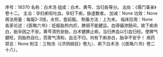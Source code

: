 序号：18370
名称：白术汤
组成：白术、黄芩、当归各等分。
出处：《儒门事亲》卷十二。
主治：孕妇痢呕吐血，孕妇下痢，脉虚数者。
加减：None
功效：None
用法用量：每服2-3钱，水煎，食前服。
制备方法：上为末。
临床应用：None
各家论述：《医略六书》：妊娠胎热内炽，脾弱不能健运，血得偏渗肠间，故下痢赤白，胎孕因之不安。黄芩清热安胎，白术健脾止痢，当归养血以引血归经。使脾气健旺，则胎热自化，而胃气清和，血无不归，何有下痢赤白，胎孕不安乎！
用药禁忌：None
附注：三物汤（《济阴纲目》卷九）、痢下白术汤（《医略六书》卷二十八）。
